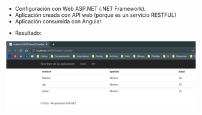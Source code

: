 - Configuración con Web ASP.NET (.NET Framework).
- Aplicación creada con API web (porque es un servicio RESTFUL)
- Aplicación consumida con Angular.
* Resultado:

![Resultado](resultado.png)
